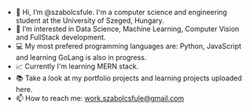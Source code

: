 - 👋 Hi, I’m @szabolcsfule. I'm a computer science and engineering student at the University of Szeged, Hungary. 
- 👀 I’m interested in Data Science, Machine Learning, Computer Vision and FullStack development.
- 💻 My most prefered programming languages are: Python, JavaScript and learning GoLang is also in progress.
- 📈 Currently I'm learning MERN stack.
- 📚 Take a look at my portfolio projects and learning projects uploaded here.
- 📫 How to reach me: work.szabolcsfule@gmail.com

<!---
szabolcsfule/szabolcsfule is a ✨ special ✨ repository because its `README.md` (this file) appears on your GitHub profile.
You can click the Preview link to take a look at your changes.
--->
